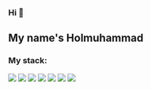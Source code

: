### Hi 👋
## My name's Holmuhammad

### My stack:
<img src="https://img.shields.io/badge/HTML5-orange?style=for-the-badge&logo=html5&logoColor=white"/> <img src="https://img.shields.io/badge/CSS3-blue?style=for-the-badge&logo=css3&logoColor=white"/> <img src="https://img.shields.io/badge/SCSS-pink?style=for-the-badge&logo=sass&logoColor=white"/> <img src="https://img.shields.io/badge/Bootstrap-violet?style=for-the-badge&logo=Bootstrap&logoColor=white"/> <img src="https://img.shields.io/badge/JavaScript-f6ea09?style=for-the-badge&logo=JavaScript&logoColor=black"/>
<img src="https://img.shields.io/badge/React-8ae8ff?style=for-the-badge&logo=react&logoColor=black"/> <img src="https://img.shields.io/badge/TypeScript-3178C6?style=for-the-badge&logo=TypeScript&logoColor=white"/>
